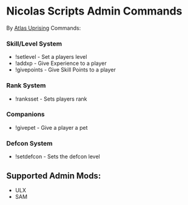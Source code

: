 # Nicolas Scripts Admin Commands
By [Atlas Uprising](https://scp.gg)
Commands:
### Skill/Level System
 - !setlevel - Set a players level
 - !addxp - Give Experience to a player
 - !givepoints - Give Skill Points to a player
### Rank System
 - !ranksset - Sets players rank
### Companions
 - !givepet - Give a player a pet
### Defcon System
 - !setdefcon - Sets the defcon level

## Supported Admin Mods:
- ULX
- SAM
